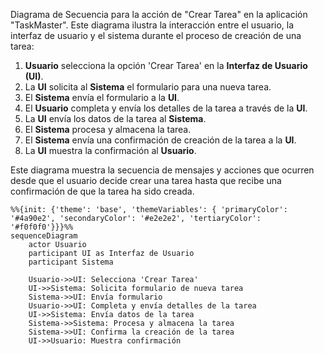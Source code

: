 Diagrama de Secuencia para la acción de "Crear Tarea" en la aplicación "TaskMaster". Este diagrama ilustra la interacción entre el usuario, la interfaz de usuario y el sistema durante el proceso de creación de una tarea:

1. **Usuario** selecciona la opción 'Crear Tarea' en la **Interfaz de Usuario (UI)**.
2. La **UI** solicita al **Sistema** el formulario para una nueva tarea.
3. El **Sistema** envía el formulario a la **UI**.
4. El **Usuario** completa y envía los detalles de la tarea a través de la **UI**.
5. La **UI** envía los datos de la tarea al **Sistema**.
6. El **Sistema** procesa y almacena la tarea.
7. El **Sistema** envía una confirmación de creación de la tarea a la **UI**.
8. La **UI** muestra la confirmación al **Usuario**.

Este diagrama muestra la secuencia de mensajes y acciones que ocurren desde que el usuario decide crear una tarea hasta que recibe una confirmación de que la tarea ha sido creada.

```mermaid
%%{init: {'theme': 'base', 'themeVariables': { 'primaryColor': '#4a90e2', 'secondaryColor': '#e2e2e2', 'tertiaryColor': '#f0f0f0'}}}%%
sequenceDiagram
    actor Usuario
    participant UI as Interfaz de Usuario
    participant Sistema

    Usuario->>UI: Selecciona 'Crear Tarea'
    UI->>Sistema: Solicita formulario de nueva tarea
    Sistema->>UI: Envía formulario
    Usuario->>UI: Completa y envía detalles de la tarea
    UI->>Sistema: Envía datos de la tarea
    Sistema->>Sistema: Procesa y almacena la tarea
    Sistema->>UI: Confirma la creación de la tarea
    UI->>Usuario: Muestra confirmación

```



